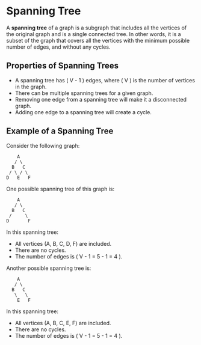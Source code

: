 # Spanning Tree

A **spanning tree** of a graph is a subgraph that includes all the vertices of the original graph and is a single connected tree. In other words, it is a subset of the graph that covers all the vertices with the minimum possible number of edges, and without any cycles.

## Properties of Spanning Trees
- A spanning tree has \( V - 1 \) edges, where \( V \) is the number of vertices in the graph.
- There can be multiple spanning trees for a given graph.
- Removing one edge from a spanning tree will make it a disconnected graph.
- Adding one edge to a spanning tree will create a cycle.

## Example of a Spanning Tree

Consider the following graph:

```
    A
   / \
  B   C
 / \ / \
D   E   F
```

One possible spanning tree of this graph is:

```
    A
   / \
  B   C
 /     \
D       F
```

In this spanning tree:
- All vertices (A, B, C, D, F) are included.
- There are no cycles.
- The number of edges is \( V - 1 = 5 - 1 = 4 \).

Another possible spanning tree is:

```
    A
   / \
  B   C
   \   \
    E   F
```

In this spanning tree:
- All vertices (A, B, C, E, F) are included.
- There are no cycles.
- The number of edges is \( V - 1 = 5 - 1 = 4 \).
